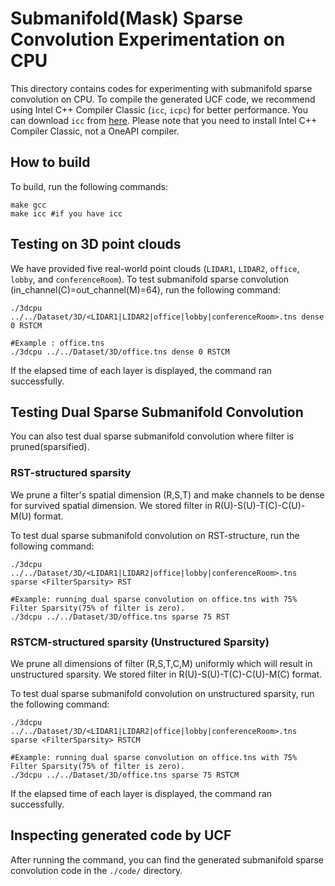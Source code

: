 # Submanifold(Mask) Sparse Convolution Experimentation on CPU
This directory contains codes for experimenting with submanifold sparse convolution on CPU. 
To compile the generated UCF code, we recommend using Intel C++ Compiler Classic (`icc`, `icpc`) for better performance. You can download `icc` from [here](https://www.intel.com/content/www/us/en/developer/tools/oneapi/dpc-compiler.html#gs.fyw7ne). Please note that you need to install Intel C++ Compiler Classic, not a OneAPI compiler. 


## How to build 
To build, run the following commands:

    make gcc 
    make icc #if you have icc
    
## Testing on 3D point clouds
We have provided five real-world point clouds (`LIDAR1`, `LIDAR2`, `office`, `lobby`, and `conferenceRoom`).
To test submanifold sparse convolution (in_channel(C)=out_channel(M)=64), run the following command:

    ./3dcpu ../../Dataset/3D/<LIDAR1|LIDAR2|office|lobby|conferenceRoom>.tns dense 0 RSTCM

    #Example : office.tns
    ./3dcpu ../../Dataset/3D/office.tns dense 0 RSTCM
        
If the elapsed time of each layer is displayed, the command ran successfully.


## Testing Dual Sparse Submanifold Convolution
You can also test dual sparse submanifold convolution where filter is pruned(sparsified). 

### RST-structured sparsity 
We prune a filter's spatial dimension (R,S,T) and make channels to be dense for survived spatial dimension. We stored filter in R(U)-S(U)-T(C)-C(U)-M(U) format. 

To test dual sparse submanifold convolution on RST-structure, run the following command:

    ./3dcpu ../../Dataset/3D/<LIDAR1|LIDAR2|office|lobby|conferenceRoom>.tns sparse <FilterSparsity> RST

    #Example: running dual sparse convolution on office.tns with 75% Filter Sparsity(75% of filter is zero).
    ./3dcpu ../../Dataset/3D/office.tns sparse 75 RST
 
### RSTCM-structured sparsity (Unstructured Sparsity)
We prune all dimensions of filter (R,S,T,C,M) uniformly which will result in unstructured sparsity. We stored filter in R(U)-S(U)-T(C)-C(U)-M(C) format. 

To test dual sparse submanifold convolution on unstructured sparsity, run the following command:

    ./3dcpu ../../Dataset/3D/<LIDAR1|LIDAR2|office|lobby|conferenceRoom>.tns sparse <FilterSparsity> RSTCM

    #Example: running dual sparse convolution on office.tns with 75% Filter Sparsity(75% of filter is zero).
    ./3dcpu ../../Dataset/3D/office.tns sparse 75 RSTCM
 
If the elapsed time of each layer is displayed, the command ran successfully.

## Inspecting generated code by UCF
After running the command, you can find the generated submanifold sparse convolution code in the `./code/` directory.
